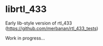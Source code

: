librtl_433
=======

Early lib-style version of rtl_433
(https://github.com/merbanan/rtl_433_tests)

Work in progress...